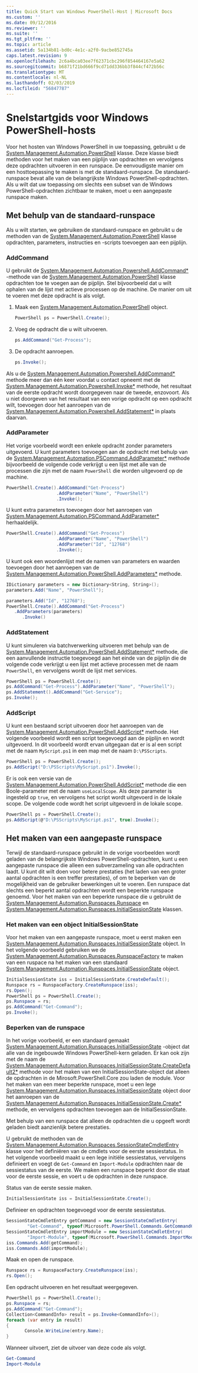 ```yaml
---
title: Quick Start van Windows PowerShell-Host | Microsoft Docs
ms.custom: ''
ms.date: 09/12/2016
ms.reviewer: ''
ms.suite: ''
ms.tgt_pltfrm: ''
ms.topic: article
ms.assetid: 5a134b81-bd0c-4e1c-a2f0-9acbe852745a
caps.latest.revision: 9
ms.openlocfilehash: 2c6a4bca03ee7f62371cbc296f854464167e5a62
ms.sourcegitcommit: b6871f21bd666f9cd71dd336bb3f844cf472b56c
ms.translationtype: MT
ms.contentlocale: nl-NL
ms.lasthandoff: 02/03/2019
ms.locfileid: "56847787"
---
```

# <a name="windows-powershell-host-quickstart"></a>Snelstartgids voor Windows PowerShell-hosts

Voor het hosten van Windows PowerShell in uw toepassing, gebruikt u de [System.Management.Automation.PowerShell](/dotnet/api/System.Management.Automation.PowerShell) klasse. Deze klasse biedt methoden voor het maken van een pijplijn van opdrachten en vervolgens deze opdrachten uitvoeren in een runspace. De eenvoudigste manier om een hosttoepassing te maken is met de standaard-runspace. De standaard-runspace bevat alle van de belangrijkste Windows PowerShell-opdrachten. Als u wilt dat uw toepassing om slechts een subset van de Windows PowerShell-opdrachten zichtbaar te maken, moet u een aangepaste runspace maken.

## <a name="using-the-default-runspace"></a>Met behulp van de standaard-runspace

Als u wilt starten, we gebruiken de standaard-runspace en gebruikt u de methoden van de [System.Management.Automation.PowerShell](/dotnet/api/System.Management.Automation.PowerShell) klasse opdrachten, parameters, instructies en -scripts toevoegen aan een pijplijn.

### <a name="addcommand"></a>AddCommand

U gebruikt de [System.Management.Automation.Powershell.AddCommand*](/dotnet/api/System.Management.Automation.PowerShell.AddCommand) -methode van de [System.Management.Automation.PowerShell](/dotnet/api/System.Management.Automation.PowerShell) klasse opdrachten toe te voegen aan de pijplijn. Stel bijvoorbeeld dat u wilt ophalen van de lijst met actieve processen op de machine. De manier om uit te voeren met deze opdracht is als volgt.

1. Maak een [System.Management.Automation.PowerShell](/dotnet/api/System.Management.Automation.PowerShell) object.

   ```csharp
   PowerShell ps = PowerShell.Create();
   ```

2. Voeg de opdracht die u wilt uitvoeren.

   ```csharp
   ps.AddCommand("Get-Process");
   ```

3. De opdracht aanroepen.

   ```csharp
   ps.Invoke();
   ```

Als u de [System.Management.Automation.Powershell.AddCommand*](/dotnet/api/System.Management.Automation.PowerShell.AddCommand) methode meer dan één keer voordat u contact opneemt met de [System.Management.Automation.Powershell.Invoke*](/dotnet/api/System.Management.Automation.PowerShell.Invoke) methode, het resultaat van de eerste opdracht wordt doorgegeven naar de tweede, enzovoort. Als u niet doorgeven van het resultaat van een vorige opdracht op een opdracht wilt, toevoegen door het aanroepen van de [System.Management.Automation.Powershell.AddStatement*](/dotnet/api/System.Management.Automation.PowerShell.AddStatement) in plaats daarvan.

### <a name="addparameter"></a>AddParameter

Het vorige voorbeeld wordt een enkele opdracht zonder parameters uitgevoerd. U kunt parameters toevoegen aan de opdracht met behulp van de [System.Management.Automation.PSCommand.AddParameter*](/dotnet/api/System.Management.Automation.PSCommand.AddParameter) methode bijvoorbeeld de volgende code verkrijgt u een lijst met alle van de processen die zijn met de naam `PowerShell` die worden uitgevoerd op de machine.

```csharp
PowerShell.Create().AddCommand("Get-Process")
                   .AddParameter("Name", "PowerShell")
                   .Invoke();
```

U kunt extra parameters toevoegen door het aanroepen van [System.Management.Automation.PSCommand.AddParameter*](/dotnet/api/System.Management.Automation.PSCommand.AddParameter) herhaaldelijk.

```csharp
PowerShell.Create().AddCommand("Get-Process")
                   .AddParameter("Name", "PowerShell")
                   .AddParameter("Id", "12768")
                   .Invoke();
```

U kunt ook een woordenlijst met de namen van parameters en waarden toevoegen door het aanroepen van de [System.Management.Automation.PowerShell.AddParameters*](/dotnet/api/System.Management.Automation.PowerShell.AddParameters) methode.

```csharp
IDictionary parameters = new Dictionary<String, String>();
parameters.Add("Name", "PowerShell");

parameters.Add("Id", "12768");
PowerShell.Create().AddCommand("Get-Process")
   .AddParameters(parameters)
      .Invoke()

```

### <a name="addstatement"></a>AddStatement

U kunt simuleren via batchverwerking uitvoeren met behulp van de [System.Management.Automation.PowerShell.AddStatement*](/dotnet/api/System.Management.Automation.PowerShell.AddStatement) methode, die een aanvullende instructie toegevoegd aan het einde van de pijplijn die de volgende code verkrijgt u een lijst met actieve processen met de naam `PowerShell`, en vervolgens wordt de lijst met services.

```csharp
PowerShell ps = PowerShell.Create();
ps.AddCommand("Get-Process").AddParameter("Name", "PowerShell");
ps.AddStatement().AddCommand("Get-Service");
ps.Invoke();
```

### <a name="addscript"></a>AddScript

U kunt een bestaand script uitvoeren door het aanroepen van de [System.Management.Automation.PowerShell.AddScript*](/dotnet/api/System.Management.Automation.PowerShell.AddScript) methode. Het volgende voorbeeld wordt een script toegevoegd aan de pijplijn en wordt uitgevoerd. In dit voorbeeld wordt ervan uitgegaan dat er is al een script met de naam `MyScript.ps1` in een map met de naam `D:\PSScripts`.

```csharp
PowerShell ps = PowerShell.Create();
ps.AddScript("D:\PSScripts\MyScript.ps1").Invoke();
```

Er is ook een versie van de [System.Management.Automation.PowerShell.AddScript*](/dotnet/api/System.Management.Automation.PowerShell.AddScript) methode die een Boole-parameter met de naam `useLocalScope`. Als deze parameter is ingesteld op `true`, en vervolgens het script wordt uitgevoerd in de lokale scope. De volgende code wordt het script uitgevoerd in de lokale scope.

```csharp
PowerShell ps = PowerShell.Create();
ps.AddScript(@"D:\PSScripts\MyScript.ps1", true).Invoke();
```

## <a name="creating-a-custom-runspace"></a>Het maken van een aangepaste runspace

Terwijl de standaard-runspace gebruikt in de vorige voorbeelden wordt geladen van de belangrijkste Windows PowerShell-opdrachten, kunt u een aangepaste runspace die alleen een subverzameling van alle opdrachten laadt. U kunt dit wilt doen voor betere prestaties (het laden van een groter aantal opdrachten is een treffer prestaties), of om te beperken van de mogelijkheid van de gebruiker bewerkingen uit te voeren. Een runspace dat slechts een beperkt aantal opdrachten wordt een beperkte runspace genoemd. Voor het maken van een beperkte runspace die u gebruikt de [System.Management.Automation.Runspaces.Runspace](/dotnet/api/System.Management.Automation.Runspaces.Runspace) en [System.Management.Automation.Runspaces.InitialSessionState](/dotnet/api/System.Management.Automation.Runspaces.InitialSessionState) klassen.

### <a name="creating-an-initialsessionstate-object"></a>Het maken van een object InitialSessionState

Voor het maken van een aangepaste runspace, moet u eerst maken een [System.Management.Automation.Runspaces.InitialSessionState](/dotnet/api/System.Management.Automation.Runspaces.InitialSessionState) object. In het volgende voorbeeld gebruiken we de [System.Management.Automation.Runspaces.RunspaceFactory](/dotnet/api/System.Management.Automation.Runspaces.RunspaceFactory) te maken van een ruspace na het maken van een standaard [System.Management.Automation.Runspaces.InitialSessionState](/dotnet/api/System.Management.Automation.Runspaces.InitialSessionState) object.

```csharp
InitialSessionState iss = InitialSessionState.CreateDefault();
Runspace rs = RunspaceFactory.CreateRunspace(iss);
rs.Open();
PowerShell ps = PowerShell.Create();
ps.Runspace = rs;
ps.AddCommand("Get-Command");
ps.Invoke();
```

### <a name="constraining-the-runspace"></a>Beperken van de runspace

In het vorige voorbeeld, er een standaard gemaakt [System.Management.Automation.Runspaces.InitialSessionState](/dotnet/api/System.Management.Automation.Runspaces.InitialSessionState) -object dat alle van de ingebouwde Windows PowerShell-kern geladen. Er kan ook zijn met de naam de [System.Management.Automation.Runspaces.InitialSessionState.CreateDefault2*](/dotnet/api/System.Management.Automation.Runspaces.InitialSessionState.CreateDefault2) methode voor het maken van een InitialSessionState-object dat alleen de opdrachten in de Mirosoft.PowerShell.Core zou laden de module. Voor het maken van een meer beperkte runspace, moet u een lege [System.Management.Automation.Runspaces.InitialSessionState](/dotnet/api/System.Management.Automation.Runspaces.InitialSessionState) object door het aanroepen van de [ System.Management.Automation.Runspaces.InitialSessionState.Create*](/dotnet/api/System.Management.Automation.Runspaces.InitialSessionState.Create) methode, en vervolgens opdrachten toevoegen aan de InitialSessionState.

Met behulp van een runspace dat alleen de opdrachten die u opgeeft wordt geladen biedt aanzienlijk betere prestaties.

U gebruikt de methoden van de [System.Management.Automation.Runspaces.SessionStateCmdletEntry](/dotnet/api/System.Management.Automation.Runspaces.SessionStateCmdletEntry) klasse voor het definiëren van de cmdlets voor de eerste sessiestatus. In het volgende voorbeeld maakt u een lege initiële sessiestatus, vervolgens definieert en voegt de `Get-Command` en `Import-Module` opdrachten naar de sessiestatus van de eerste. We maken een runspace beperkt door die staat voor de eerste sessie, en voert u de opdrachten in deze runspace.

Status van de eerste sessie maken.

```csharp
InitialSessionState iss = InitialSessionState.Create();
```

Definieer en opdrachten toegevoegd voor de eerste sessiestatus.

```csharp
SessionStateCmdletEntry getCommand = new SessionStateCmdletEntry(
        "Get-Command", typeof(Microsoft.PowerShell.Commands.GetCommandCommand), "");
SessionStateCmdletEntry importModule = new SessionStateCmdletEntry(
        "Import-Module", typeof(Microsoft.PowerShell.Commands.ImportModuleCommand), "");
iss.Commands.Add(getCommand);
iss.Commands.Add(importModule);
```

Maak en open de runspace.

```csharp
Runspace rs = RunspaceFactory.CreateRunspace(iss);
rs.Open();
```

Een opdracht uitvoeren en het resultaat weergegeven.

```csharp
PowerShell ps = PowerShell.Create();
ps.Runspace = rs;
ps.AddCommand("Get-Command");
Collection<CommandInfo> result = ps.Invoke<CommandInfo>();
foreach (var entry in result)
{
       Console.WriteLine(entry.Name);
}
```

Wanneer uitvoert, ziet de uitvoer van deze code als volgt.

```powershell
Get-Command
Import-Module
```
